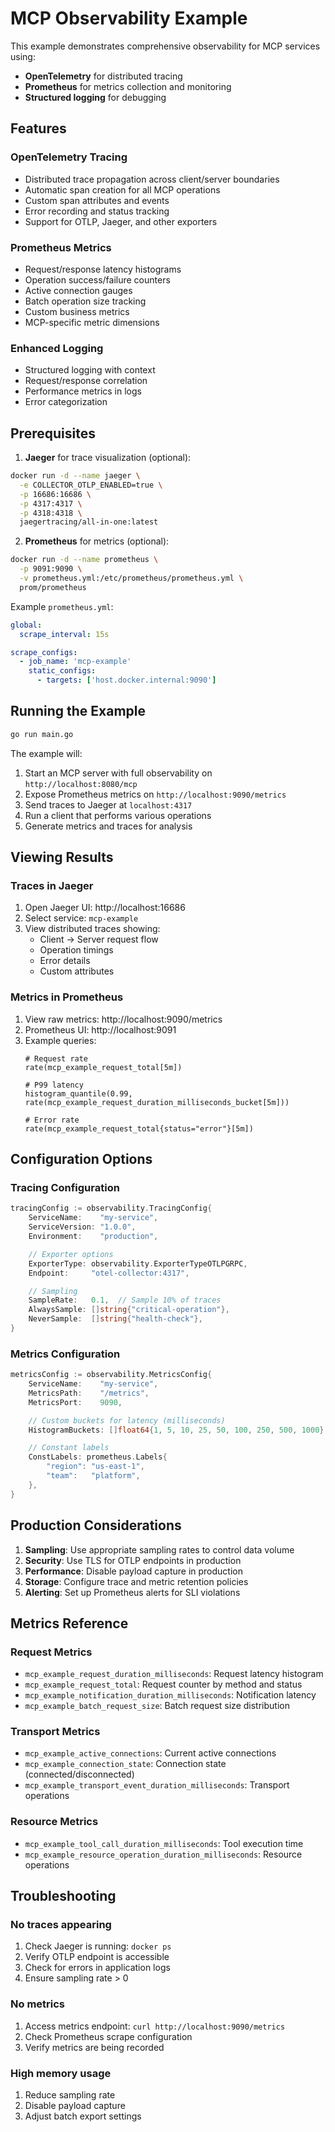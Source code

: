 # MCP Observability Example

This example demonstrates comprehensive observability for MCP services using:
- **OpenTelemetry** for distributed tracing
- **Prometheus** for metrics collection and monitoring
- **Structured logging** for debugging

## Features

### OpenTelemetry Tracing
- Distributed trace propagation across client/server boundaries
- Automatic span creation for all MCP operations
- Custom span attributes and events
- Error recording and status tracking
- Support for OTLP, Jaeger, and other exporters

### Prometheus Metrics
- Request/response latency histograms
- Operation success/failure counters
- Active connection gauges
- Batch operation size tracking
- Custom business metrics
- MCP-specific metric dimensions

### Enhanced Logging
- Structured logging with context
- Request/response correlation
- Performance metrics in logs
- Error categorization

## Prerequisites

1. **Jaeger** for trace visualization (optional):
```bash
docker run -d --name jaeger \
  -e COLLECTOR_OTLP_ENABLED=true \
  -p 16686:16686 \
  -p 4317:4317 \
  -p 4318:4318 \
  jaegertracing/all-in-one:latest
```

2. **Prometheus** for metrics (optional):
```bash
docker run -d --name prometheus \
  -p 9091:9090 \
  -v prometheus.yml:/etc/prometheus/prometheus.yml \
  prom/prometheus
```

Example `prometheus.yml`:
```yaml
global:
  scrape_interval: 15s

scrape_configs:
  - job_name: 'mcp-example'
    static_configs:
      - targets: ['host.docker.internal:9090']
```

## Running the Example

```bash
go run main.go
```

The example will:
1. Start an MCP server with full observability on `http://localhost:8080/mcp`
2. Expose Prometheus metrics on `http://localhost:9090/metrics`
3. Send traces to Jaeger at `localhost:4317`
4. Run a client that performs various operations
5. Generate metrics and traces for analysis

## Viewing Results

### Traces in Jaeger
1. Open Jaeger UI: http://localhost:16686
2. Select service: `mcp-example`
3. View distributed traces showing:
   - Client → Server request flow
   - Operation timings
   - Error details
   - Custom attributes

### Metrics in Prometheus
1. View raw metrics: http://localhost:9090/metrics
2. Prometheus UI: http://localhost:9091
3. Example queries:
   ```promql
   # Request rate
   rate(mcp_example_request_total[5m])

   # P99 latency
   histogram_quantile(0.99, rate(mcp_example_request_duration_milliseconds_bucket[5m]))

   # Error rate
   rate(mcp_example_request_total{status="error"}[5m])
   ```

## Configuration Options

### Tracing Configuration
```go
tracingConfig := observability.TracingConfig{
    ServiceName:    "my-service",
    ServiceVersion: "1.0.0",
    Environment:    "production",

    // Exporter options
    ExporterType: observability.ExporterTypeOTLPGRPC,
    Endpoint:     "otel-collector:4317",

    // Sampling
    SampleRate:   0.1,  // Sample 10% of traces
    AlwaysSample: []string{"critical-operation"},
    NeverSample:  []string{"health-check"},
}
```

### Metrics Configuration
```go
metricsConfig := observability.MetricsConfig{
    ServiceName:    "my-service",
    MetricsPath:    "/metrics",
    MetricsPort:    9090,

    // Custom buckets for latency (milliseconds)
    HistogramBuckets: []float64{1, 5, 10, 25, 50, 100, 250, 500, 1000},

    // Constant labels
    ConstLabels: prometheus.Labels{
        "region": "us-east-1",
        "team":   "platform",
    },
}
```

## Production Considerations

1. **Sampling**: Use appropriate sampling rates to control data volume
2. **Security**: Use TLS for OTLP endpoints in production
3. **Performance**: Disable payload capture in production
4. **Storage**: Configure trace and metric retention policies
5. **Alerting**: Set up Prometheus alerts for SLI violations

## Metrics Reference

### Request Metrics
- `mcp_example_request_duration_milliseconds`: Request latency histogram
- `mcp_example_request_total`: Request counter by method and status
- `mcp_example_notification_duration_milliseconds`: Notification latency
- `mcp_example_batch_request_size`: Batch request size distribution

### Transport Metrics
- `mcp_example_active_connections`: Current active connections
- `mcp_example_connection_state`: Connection state (connected/disconnected)
- `mcp_example_transport_event_duration_milliseconds`: Transport operations

### Resource Metrics
- `mcp_example_tool_call_duration_milliseconds`: Tool execution time
- `mcp_example_resource_operation_duration_milliseconds`: Resource operations

## Troubleshooting

### No traces appearing
1. Check Jaeger is running: `docker ps`
2. Verify OTLP endpoint is accessible
3. Check for errors in application logs
4. Ensure sampling rate > 0

### No metrics
1. Access metrics endpoint: `curl http://localhost:9090/metrics`
2. Check Prometheus scrape configuration
3. Verify metrics are being recorded

### High memory usage
1. Reduce sampling rate
2. Disable payload capture
3. Adjust batch export settings
